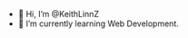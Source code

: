 - 👋 Hi, I’m @KeithLinnZ
- 🌱 I’m currently learning Web Development.

<!---
KeithLinnZ/KeithLinnZ is a ✨ special ✨ repository because its `README.md` (this file) appears on your GitHub profile.
You can click the Preview link to take a look at your changes.
--->
